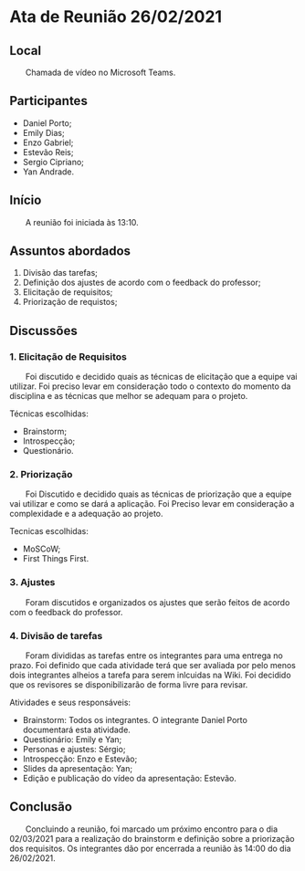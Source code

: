 # Ata de Reunião 26/02/2021

## Local

&emsp;&emsp;Chamada de vídeo no Microsoft Teams.

## Participantes
- Daniel Porto;
- Emily Dias;
- Enzo Gabriel;
- Estevão Reis;
- Sergio Cipriano;
- Yan Andrade.

## Início

&emsp;&emsp;A reunião foi iniciada às 13:10.

## Assuntos abordados

1. Divisão das tarefas;
2. Definição dos ajustes de acordo com o feedback do professor;
3. Elicitação de requisitos;
4. Priorização de requistos;

## Discussões

### 1. Elicitação de Requisitos
&emsp;&emsp;Foi discutido e decidido quais as técnicas de elicitação que a equipe vai utilizar. Foi preciso levar em consideração todo o contexto do momento da disciplina e as técnicas que melhor se adequam para o projeto.

Técnicas escolhidas:

- Brainstorm;
- Introspecção;
- Questionário.

### 2. Priorização
&emsp;&emsp;Foi Discutido e decidido quais as técnicas de priorização que a equipe vai utilizar e como se dará a aplicação. Foi Preciso levar em consideração a complexidade e a adequação ao projeto.

Tecnicas escolhidas:

- MoSCoW;
- First Things First.

### 3. Ajustes
&emsp;&emsp;Foram discutidos e organizados os ajustes que serão feitos de acordo com o feedback do professor. 

### 4. Divisão de tarefas
&emsp;&emsp;Foram divididas as tarefas entre os integrantes para uma entrega no prazo. Foi definido que cada atividade terá que ser avaliada por pelo menos dois integrantes alheios a tarefa para serem inlcuidas na Wiki. Foi decidido que os revisores se disponibilizarão de forma livre para revisar.

Atividades e seus responsáveis:

- Brainstorm: Todos os integrantes. O integrante Daniel Porto documentará esta atividade.
- Questionário: Emily e Yan;
- Personas e ajustes: Sérgio;
- Introspecção: Enzo e Estevão;
- Slides da apresentação: Yan;
- Edição e publicação do vídeo da apresentação: Estevão.

## Conclusão
&emsp;&emsp;Concluindo a reunião, foi marcado um próximo encontro para o dia 02/03/2021 para a realização do brainstorm e definição sobre a priorização dos requisitos.
Os integrantes dão por encerrada a reunião às 14:00 do dia 26/02/2021.
